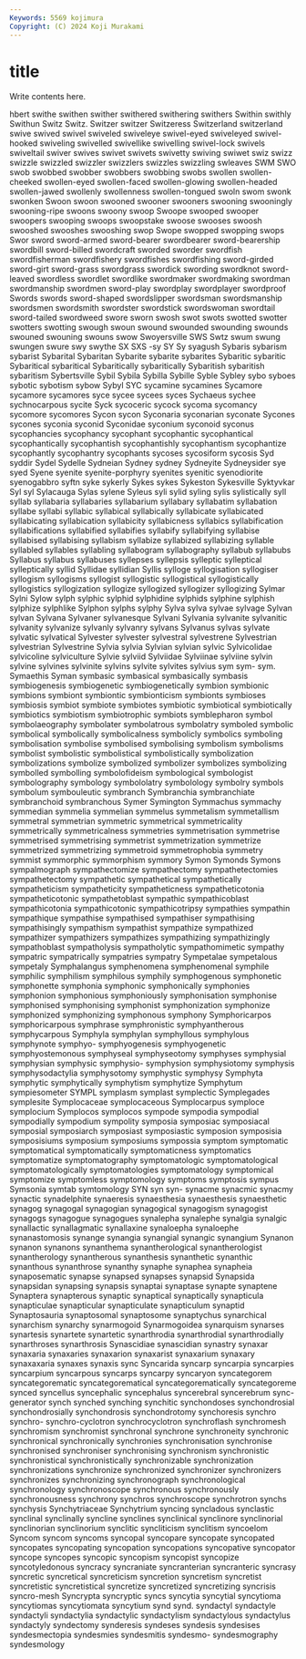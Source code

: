 ```yaml
---
Keywords: 5569 kojimura
Copyright: (C) 2024 Koji Murakami
---
```


# title

Write contents here.



hbert swithe swithen
swither swithered swithering swithers Swithin swithly Swithun Switz Switz. Switzer
switzer Switzeress Switzerland switzerland swive swived swivel swiveled swiveleye swivel-eyed
swiveleyed swivel-hooked swiveling swivelled swivellike swivelling swivel-lock swivels swiveltail swiver
swives swivet swivets swivetty swiving swiwet swiz swizz swizzle swizzled
swizzler swizzlers swizzles swizzling swleaves SWM SWO swob swobbed swobber
swobbers swobbing swobs swollen swollen-cheeked swollen-eyed swollen-faced swollen-glowing swollen-headed swollen-jawed
swollenly swollenness swollen-tongued swoln swom swonk swonken Swoon swoon swooned
swooner swooners swooning swooningly swooning-ripe swoons swoony swoop Swoope swooped
swooper swoopers swooping swoops swoopstake swoose swooses swoosh swooshed swooshes
swooshing swop Swope swopped swopping swops Swor sword sword-armed sword-bearer
swordbearer sword-bearership swordbill sword-billed swordcraft sworded sworder swordfish swordfisherman swordfishery
swordfishes swordfishing sword-girded sword-girt sword-grass swordgrass swordick swording swordknot sword-leaved
swordless swordlet swordlike swordmaker swordmaking swordman swordmanship swordmen sword-play swordplay
swordplayer swordproof Swords swords sword-shaped swordslipper swordsman swordsmanship swordsmen swordsmith
swordster swordstick swordswoman swordtail sword-tailed swordweed swore sworn swosh swot
swots swotted swotter swotters swotting swough swoun swound swounded swounding
swounds swouned swouning swouns swow Swoyersville SWS Swtz swum swung
swungen swure swy swythe SX SXS -sy SY Sy syagush
Sybaris sybarism sybarist Sybarital Sybaritan Sybarite sybarite sybarites Sybaritic sybaritic
Sybaritical sybaritical Sybaritically sybaritically Sybaritish sybaritish sybaritism Sybertsville Sybil Sybila
Sybilla Sybille Syble Sybley sybo syboes sybotic sybotism sybow Sybyl
SYC sycamine sycamines Sycamore sycamore sycamores syce sycee sycees syces
Sychaeus sychee sychnocarpous sycite Syck sycoceric sycock sycoma sycomancy sycomore
sycomores Sycon sycon Syconaria syconarian syconate Sycones sycones syconia syconid
Syconidae syconium syconoid syconus sycophancies sycophancy sycophant sycophantic sycophantical sycophantically
sycophantish sycophantishly sycophantism sycophantize sycophantly sycophantry sycophants sycoses sycosiform sycosis
Syd syddir Sydel Sydelle Sydneian Sydney sydney Sydneyite Sydneysider sye
syed Syene syenite syenite-porphyry syenites syenitic syenodiorite syenogabbro syftn syke
sykerly Sykes sykes Sykeston Sykesville Syktyvkar Syl syl Sylacauga Sylas
sylene Syleus syli sylid syling sylis sylistically syll syllab syllabaria
syllabaries syllabarium syllabary syllabatim syllabation syllabe syllabi syllabic syllabical syllabically
syllabicate syllabicated syllabicating syllabication syllabicity syllabicness syllabics syllabification syllabifications syllabified
syllabifies syllabify syllabifying syllabise syllabised syllabising syllabism syllabize syllabized syllabizing
syllable syllabled syllables syllabling syllabogram syllabography syllabub syllabubs Syllabus syllabus
syllabuses syllepses syllepsis sylleptic sylleptical sylleptically syllid Syllidae syllidian Syllis
sylloge syllogisation syllogiser syllogism syllogisms syllogist syllogistic syllogistical syllogistically syllogistics
syllogization syllogize syllogized syllogizer syllogizing Sylmar Sylni Sylow sylph sylphic
sylphid sylphidine sylphids sylphine sylphish sylphize sylphlike Sylphon sylphs sylphy
Sylva sylva sylvae sylvage Sylvan sylvan Sylvana Sylvaner sylvanesque Sylvani
Sylvania sylvanite sylvanitic sylvanity sylvanize sylvanly sylvanry sylvans Sylvanus sylvas
sylvate sylvatic sylvatical Sylvester sylvester sylvestral sylvestrene Sylvestrian sylvestrian Sylvestrine
Sylvia sylvia Sylvian sylvian sylvic Sylvicolidae sylvicoline sylviculture Sylvie sylviid
Sylviidae Sylviinae sylviine sylvin sylvine sylvines sylvinite sylvins sylvite sylvites
sylvius sym sym- sym. Symaethis Syman symbasic symbasical symbasically symbasis
symbiogenesis symbiogenetic symbiogenetically symbion symbionic symbions symbiont symbiontic symbionticism symbionts
symbioses symbiosis symbiot symbiote symbiotes symbiotic symbiotical symbiotically symbiotics symbiotism
symbiotrophic symbiots symblepharon symbol symbolaeography symbolater symbolatrous symbolatry symboled symbolic
symbolical symbolically symbolicalness symbolicly symbolics symboling symbolisation symbolise symbolised symbolising
symbolism symbolisms symbolist symbolistic symbolistical symbolistically symbolization symbolizations symbolize symbolized
symbolizer symbolizes symbolizing symbolled symbolling symbolofideism symbological symbologist symbolography symbology
symbololatry symbolology symbolry symbols symbolum symbouleutic symbranch Symbranchia symbranchiate symbranchoid
symbranchous Symer Symington Symmachus symmachy symmedian symmelia symmelian symmelus symmetalism
symmetallism symmetral symmetrian symmetric symmetrical symmetricality symmetrically symmetricalness symmetries symmetrisation
symmetrise symmetrised symmetrising symmetrist symmetrization symmetrize symmetrized symmetrizing symmetroid symmetrophobia
symmetry symmist symmorphic symmorphism symmory Symon Symonds Symons sympalmograph sympathectomize
sympathectomy sympathetectomies sympathetectomy sympathetic sympathetical sympathetically sympatheticism sympatheticity sympatheticness sympatheticotonia
sympatheticotonic sympathetoblast sympathic sympathicoblast sympathicotonia sympathicotonic sympathicotripsy sympathies sympathin sympathique
sympathise sympathised sympathiser sympathising sympathisingly sympathism sympathist sympathize sympathized sympathizer
sympathizers sympathizes sympathizing sympathizingly sympathoblast sympatholysis sympatholytic sympathomimetic sympathy sympatric
sympatrically sympatries sympatry Sympetalae sympetalous sympetaly Symphalangus symphenomena symphenomenal symphile
symphilic symphilism symphilous symphily symphogenous symphonetic symphonette symphonia symphonic symphonically
symphonies symphonion symphonious symphoniously symphonisation symphonise symphonised symphonising symphonist symphonization
symphonize symphonized symphonizing symphonous symphony Symphoricarpos symphoricarpous symphrase symphronistic symphyantherous
symphycarpous Symphyla symphylan symphyllous symphylous symphynote symphyo- symphyogenesis symphyogenetic symphyostemonous
symphyseal symphyseotomy symphyses symphysial symphysian symphysic symphysio- symphysion symphysiotomy symphysis
symphysodactylia symphysotomy symphystic symphysy Symphyta symphytic symphytically symphytism symphytize Symphytum
sympiesometer SYMPL symplasm symplast symplectic Symplegades symplesite Symplocaceae symplocaceous Symplocarpus
symploce symplocium Symplocos symplocos sympode sympodia sympodial sympodially sympodium sympolity
symposia symposiac symposiacal symposial symposiarch symposiast symposiastic symposion symposisia symposisiums
symposium symposiums sympossia symptom symptomatic symptomatical symptomatically symptomaticness symptomatics symptomatize
symptomatography symptomatologic symptomatological symptomatologically symptomatologies symptomatology symptomical symptomize symptomless symptomology
symptoms symptosis sympus Symsonia symtab symtomology SYN syn syn- synacme
synacmic synacmy synactic synadelphite synaeresis synaesthesia synaesthesis synaesthetic synagog synagogal
synagogian synagogical synagogism synagogist synagogs synagogue synagogues synalepha synalephe synalgia
synalgic synallactic synallagmatic synallaxine synaloepha synaloephe synanastomosis synange synangia synangial
synangic synangium Synanon synanon synanons synanthema synantherological synantherologist synantherology synantherous
synanthesis synanthetic synanthic synanthous synanthrose synanthy synaphe synaphea synapheia synaposematic
synapse synapsed synapses synapsid Synapsida synapsidan synapsing synapsis synaptai synaptase
synapte synaptene Synaptera synapterous synaptic synaptical synaptically synapticula synapticulae synapticular
synapticulate synapticulum synaptid Synaptosauria synaptosomal synaptosome synaptychus synarchical synarchism synarchy
synarmogoid Synarmogoidea synarquism synarses synartesis synartete synartetic synarthrodia synarthrodial synarthrodially
synarthroses synarthrosis Synascidiae synascidian synastry synaxar synaxaria synaxaries synaxarion synaxarist
synaxarium synaxary synaxaxaria synaxes synaxis sync Syncarida syncarp syncarpia syncarpies
syncarpium syncarpous syncarps syncarpy syncaryon syncategorem syncategorematic syncategorematical syncategorematically syncategoreme
synced syncellus syncephalic syncephalus syncerebral syncerebrum sync-generator synch synched synching
synchitic synchondoses synchondrosial synchondrosially synchondrosis synchondrotomy synchoresis synchro synchro- synchro-cyclotron
synchrocyclotron synchroflash synchromesh synchromism synchromist synchronal synchrone synchroneity synchronic synchronical
synchronically synchronies synchronisation synchronise synchronised synchroniser synchronising synchronism synchronistic synchronistical
synchronistically synchronizable synchronization synchronizations synchronize synchronized synchronizer synchronizers synchronizes synchronizing
synchronograph synchronological synchronology synchronoscope synchronous synchronously synchronousness synchrony synchros synchroscope
synchrotron synchs synchysis Synchytriaceae Synchytrium syncing syncladous synclastic synclinal synclinally
syncline synclines synclinical synclinore synclinorial synclinorian synclinorium synclitic syncliticism synclitism
syncoelom Syncom syncom syncoms syncopal syncopare syncopate syncopated syncopates syncopating
syncopation syncopations syncopative syncopator syncope syncopes syncopic syncopism syncopist syncopize
syncotyledonous syncracy syncraniate syncranterian syncranteric syncrasy syncretic syncretical syncreticism syncretion
syncretism syncretist syncretistic syncretistical syncretize syncretized syncretizing syncrisis syncro-mesh Syncrypta
syncryptic syncs syncytia syncytial syncytioma syncytiomas syncytiomata syncytium synd synd.
syndactyl syndactyle syndactyli syndactylia syndactylic syndactylism syndactylous syndactylus syndactyly syndectomy
synderesis syndeses syndesis syndesises syndesmectopia syndesmies syndesmitis syndesmo- syndesmography syndesmology
